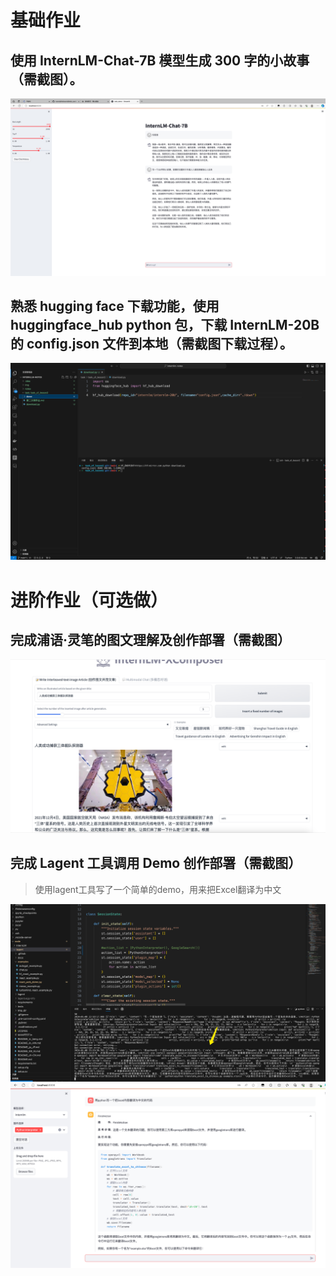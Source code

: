 # 基础作业

## 使用 InternLM-Chat-7B 模型生成 300 字的小故事（需截图）。
<img src="../../img/2-1.png">

## 熟悉 hugging face 下载功能，使用 huggingface_hub python 包，下载 InternLM-20B 的 config.json 文件到本地（需截图下载过程）。

<img alt="img.png" src="../../img/2-2.png"/>

# 进阶作业（可选做）
## 完成浦语·灵笔的图文理解及创作部署（需截图）
![img.png](../../img/2-5.png)
## 完成 Lagent 工具调用 Demo 创作部署（需截图）
 >使用lagent工具写了一个简单的demo，用来把Excel翻译为中文
> 
![img.png](../../img/2-3.png)
![img.png](../../img/2-4.png)